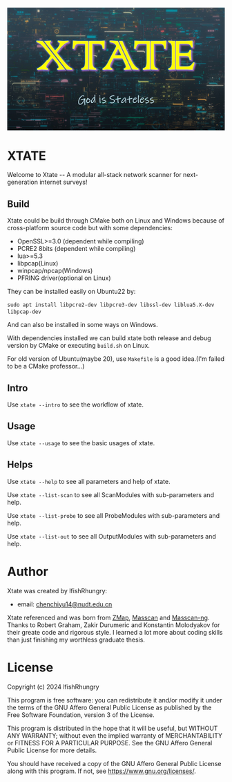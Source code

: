 ![state_poster](screenshots/poster.jpg)

# XTATE

Welcome to Xtate -- A modular all-stack network scanner for next-generation internet surveys!

## Build

Xtate could be build through CMake both on Linux and Windows because of cross-platform source code but with some dependencies:

- OpenSSL>=3.0 (dependent while compiling)
- PCRE2 8bits (dependent while compiling)
- lua>=5.3
- libpcap(Linux)
- winpcap/npcap(Windows)
- PFRING driver(optional on Linux)

They can be installed easily on Ubuntu22 by:

```
sudo apt install libpcre2-dev libpcre3-dev libssl-dev liblua5.X-dev libpcap-dev
```

And can also be installed in some ways on Windows.

With dependencies installed we can build xtate both release and debug version by CMake or executing `build.sh` on Linux.

For old version of Ubuntu(maybe 20), use `Makefile` is a good idea.(I'm failed to be a CMake professor...)

## Intro

Use `xtate --intro` to see the workflow of xtate.

## Usage

Use `xtate --usage` to see the basic usages of xtate.

## Helps

Use `xtate --help` to see all parameters and help of xtate.

Use `xtate --list-scan` to see all ScanModules with sub-parameters and help.

Use `xtate --list-probe` to see all ProbeModules with sub-parameters and help.

Use `xtate --list-out` to see all OutputModules with sub-parameters and help.

# Author

Xtate was created by lfishRhungry:
- email: chenchiyu14@nudt.edu.cn

Xtate referenced and was born from [ZMap](https://github.com/zmap/zmap), [Masscan](https://github.com/robertdavidgraham/masscan/tree/master) and [Masscan-ng](https://github.com/bi-zone/masscan-ng). Thanks to Robert Graham, Zakir Durumeric and Konstantin Molodyakov for their greate code and rigorous style. I learned a lot more about coding skills than just finishing my worthless graduate thesis.

# License

Copyright (c) 2024 lfishRhungry

This program is free software: you can redistribute it and/or modify
it under the terms of the GNU Affero General Public License as published by
the Free Software Foundation, version 3 of the License.

This program is distributed in the hope that it will be useful,
but WITHOUT ANY WARRANTY; without even the implied warranty of
MERCHANTABILITY or FITNESS FOR A PARTICULAR PURPOSE.  See the
GNU Affero General Public License for more details.

You should have received a copy of the GNU Affero General Public License
along with this program.  If not, see <https://www.gnu.org/licenses/>.

